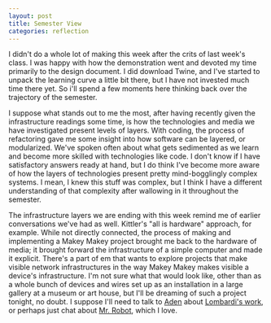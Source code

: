 ```yaml
---
layout: post
title: Semester View
categories: reflection
---
```

I didn't do a whole lot of making this week after the crits of last week's class. I was happy with how the demonstration went and devoted my time primarily to the design document. I did download Twine, and I've started to unpack the learning curve a little bit there, but I have not invested much time there yet. So i'll spend a few moments here thinking back over the trajectory of the semester.

I suppose what stands out to me the most, after having recently given the infrastructure readings some time, is how the technologies and media we have investigated present levels of layers. With coding, the process of refactoring gave me some insight into how software can be layered, or modularized. We've spoken often about what gets sedimented as we learn and become more skilled with technologies like code. I don't know if I have satisfactory answers ready at hand, but I do think I've become more aware of how the layers of technologies present pretty mind-bogglingly complex systems. I mean, I knew this stuff was complex, but I think I have a different understanding of that complexity after wallowing in it throughout the semester.

The infrastructure layers we are ending with this week remind me of earlier conversations we've had as well. Kittler's "all is hardware" approach, for example. While not directly connected, the process of making and implementing a Makey Makey project brought me back to the hardware of media; it brought forward the infrastructure of a simple computer and made it explicit. There's a part of em that wants to explore projects that make visible network infrastructures in the way Makey Makey makes visible a device's infrastructure. I'm not sure what that would look like, other than as a whole bunch of devices and wires set up as an installation in a large gallery at a museum or art house, but I'll be dreaming of such a project tonight, no doubt. I suppose I'll need to talk to [Aden](http://adenj86.github.io/blog/2016-04-13/Paranoia-Runs-Deep.html) about [Lombardi's work](http://www.pierogi2000.com/artists/mark-lombardi/), or perhaps just chat about [Mr. Robot](http://www.usanetwork.com/mrrobot), which I love.
